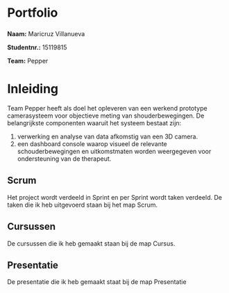 #   **Portfolio**
###  
**Naam:** Maricruz Villanueva


**Studentnr.:** 15119815


**Team:** Pepper


# **Inleiding**
Team Pepper heeft als doel het opleveren van een werkend prototype camerasysteem voor objectieve meting van shouderbewegingen. De belangrijkste componenten waaruit het systeem bestaat zijn: 
1) verwerking en analyse van data afkomstig van een 3D camera.
2) een dashboard console waarop visueel de relevante schouderbewegingen en uitkomstmaten worden weergegeven voor ondersteuning van de therapeut.


## Scrum
Het project wordt verdeeld in Sprint en per Sprint wordt taken verdeeld.
De taken die ik heb uitgevoerd staan bij het map Scrum.

## Cursussen
De cursussen die ik heb gemaakt staan bij de map Cursus.

## Presentatie
De presentatie die ik heb gemaakt staat bij de map Presentatie

